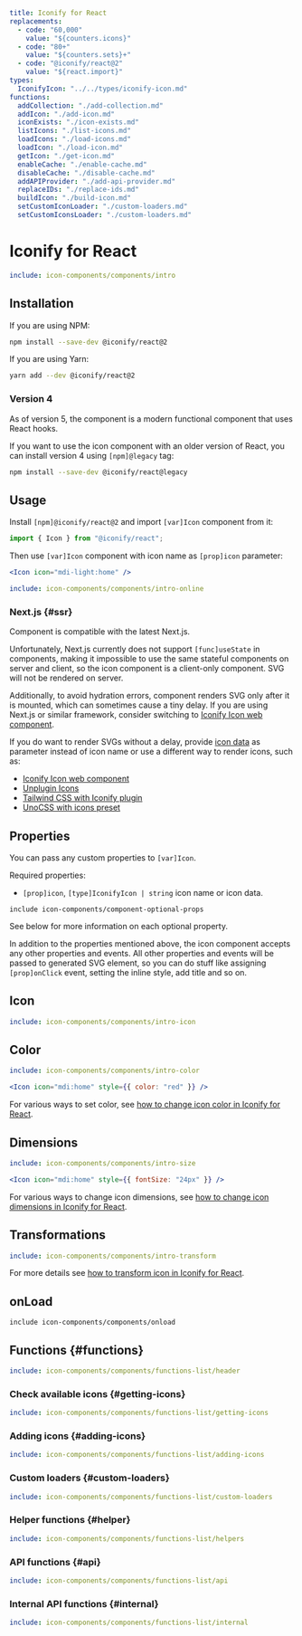 ```yaml
title: Iconify for React
replacements:
  - code: "60,000"
    value: "${counters.icons}"
  - code: "80+"
    value: "${counters.sets}+"
  - code: "@iconify/react@2"
    value: "${react.import}"
types:
  IconifyIcon: "../../types/iconify-icon.md"
functions:
  addCollection: "./add-collection.md"
  addIcon: "./add-icon.md"
  iconExists: "./icon-exists.md"
  listIcons: "./list-icons.md"
  loadIcons: "./load-icons.md"
  loadIcon: "./load-icon.md"
  getIcon: "./get-icon.md"
  enableCache: "./enable-cache.md"
  disableCache: "./disable-cache.md"
  addAPIProvider: "./add-api-provider.md"
  replaceIDs: "./replace-ids.md"
  buildIcon: "./build-icon.md"
  setCustomIconLoader: "./custom-loaders.md"
  setCustomIconsLoader: "./custom-loaders.md"
```

# Iconify for React

```yaml
include: icon-components/components/intro
```

## Installation

If you are using NPM:

```bash
npm install --save-dev @iconify/react@2
```

If you are using Yarn:

```bash
yarn add --dev @iconify/react@2
```

### Version 4

As of version 5, the component is a modern functional component that uses React hooks.

If you want to use the icon component with an older version of React,
you can install version 4 using `[npm]@legacy` tag:

```bash
npm install --save-dev @iconify/react@legacy
```

## Usage

Install `[npm]@iconify/react@2` and import `[var]Icon` component from it:

```js
import { Icon } from "@iconify/react";
```

Then use `[var]Icon` component with icon name as `[prop]icon` parameter:

```jsx
<Icon icon="mdi-light:home" />
```

```yaml
include: icon-components/components/intro-online
```

### Next.js {#ssr}

Component is compatible with the latest Next.js.

Unfortunately, Next.js currently does not support `[func]useState` in components,
making it impossible to use the same stateful components on server and client,
so the icon component is a client-only component.
SVG will not be rendered on server.

Additionally, to avoid hydration errors, component renders SVG only after it is mounted,
which can sometimes cause a tiny delay.
If you are using Next.js or similar framework,
consider switching to [Iconify Icon web component](/docs/iconify-icon/index.md).

If you do want to render SVGs without a delay,
provide [icon data](/docs/types/iconify-icon.md) as parameter instead of icon name
or use a different way to render icons, such as:

- [Iconify Icon web component](/docs/iconify-icon/index.md)
- [Unplugin Icons](/docs/usage/svg/unplugin/index.md)
- [Tailwind CSS with Iconify plugin](/docs/usage/css/tailwind/iconify/index.md)
- [UnoCSS with icons preset](/docs/usage/css/unocss/index.md)

## Properties

You can pass any custom properties to `[var]Icon`.

Required properties:

- `[prop]icon`, `[type]IconifyIcon | string` icon name or icon data.

`include icon-components/component-optional-props`

See below for more information on each optional property.

In addition to the properties mentioned above, the icon component accepts any other properties and events. All other properties and events will be passed to generated SVG element, so you can do stuff like assigning `[prop]onClick` event, setting the inline style, add title and so on.

## Icon

```yaml
include: icon-components/components/intro-icon
```

## Color

```yaml
include: icon-components/components/intro-color
```

```jsx
<Icon icon="mdi:home" style={{ color: "red" }} />
```

For various ways to set color, see [how to change icon color in Iconify for React](./color.md).

## Dimensions

```yaml
include: icon-components/components/intro-size
```

```jsx
<Icon icon="mdi:home" style={{ fontSize: "24px" }} />
```

For various ways to change icon dimensions, see [how to change icon dimensions in Iconify for React](./dimensions.md).

## Transformations

```yaml
include: icon-components/components/intro-transform
```

For more details see [how to transform icon in Iconify for React](./transform.md).

## onLoad

`include icon-components/components/onload`

## Functions {#functions}

```yaml
include: icon-components/components/functions-list/header
```

### Check available icons {#getting-icons}

```yaml
include: icon-components/components/functions-list/getting-icons
```

### Adding icons {#adding-icons}

```yaml
include: icon-components/components/functions-list/adding-icons
```

### Custom loaders {#custom-loaders}

```yaml
include: icon-components/components/functions-list/custom-loaders
```

### Helper functions {#helper}

```yaml
include: icon-components/components/functions-list/helpers
```

### API functions {#api}

```yaml
include: icon-components/components/functions-list/api
```

### Internal API functions {#internal}

```yaml
include: icon-components/components/functions-list/internal
```
